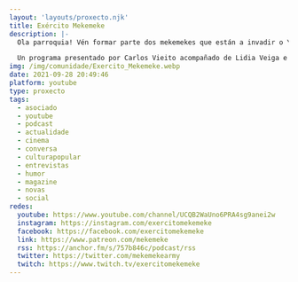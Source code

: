 ```yaml
---
layout: 'layouts/proxecto.njk'
title: Exército Mekemeke
description: |-
  Ola parroquia! Vén formar parte dos mekemekes que están a invadir o Youtube.

  Un programa presentado por Carlos Vieito acompañado de Lidia Veiga e Miguel Abad para Ames Radio. Non sería posíbel sen Martín Rei detrás das cámaras, coa voz narradora de Antón Rubal e da música de Brais Iriarte creada en exclusiva para o programa.
img: /img/comunidade/Exercito_Mekemeke.webp
date: 2021-09-28 20:49:46
platform: youtube
type: proxecto
tags:
  - asociado
  - youtube
  - podcast
  - actualidade
  - cinema
  - conversa
  - culturapopular
  - entrevistas
  - humor
  - magazine
  - novas
  - social
redes:
  youtube: https://www.youtube.com/channel/UCQB2WaUno6PRA4sg9anei2w
  instagram: https://instagram.com/exercitomekemeke
  facebook: https://facebook.com/exercitomekemeke
  link: https://www.patreon.com/mekemeke
  rss: https://anchor.fm/s/757b846c/podcast/rss
  twitter: https://twitter.com/mekemekearmy
  twitch: https://www.twitch.tv/exercitomekemeke
---
```

